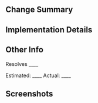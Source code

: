 ## Change Summary
<!-- 
Provide a summary of WHAT you changed/fixed. This should non-technical and a shorter version of the issue description.
Eg: Users are now redirected to their original URL after authenticating, instead of being taken to the same root URL regardless of what page they were trying to access.
-->


## Implementation Details
<!-- 
Provide appropriate technical detail about HOW you implemented the change/fix.
Eg: Set a cookie (via flash object) with desired URL in the before_filter and then use that for redirect later
-->

## Other Info
<!-- 
Enter the issue number this PR closes. The final string should read like so: Resolves #259 
Multiple issues being fixed? Prepend "resolves" to each number! 
-->
Resolves ____ 

<!-- Please enter estimated hours and actual hours (eg: 0.5, 1.0, 4.5, etc.) -->
Estimated: ____
Actual: ____

## Screenshots
<!-- 
Attach before and after screenshots if there is a visual change
Remove this section if no visual change was part of the PR 
-->
